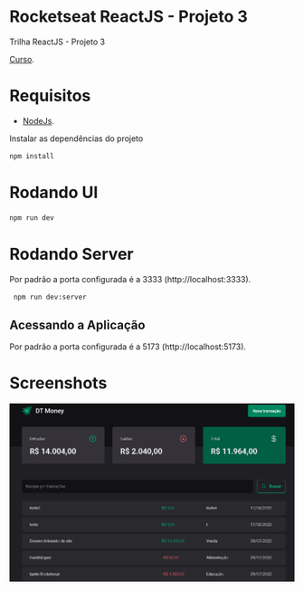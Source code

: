 # Rocketseat ReactJS - Projeto 3

Trilha ReactJS - Projeto 3

[Curso](https://www.rocketseat.com.br/ignite).

# Requisitos
- [NodeJs](https://nodejs.org/en/).

Instalar as dependências do projeto
```sh
npm install
```

# Rodando UI
```sh
npm run dev
```

# Rodando Server
Por padrão a porta configurada é a 3333 (http://localhost:3333).
```sh
 npm run dev:server
```

## Acessando a Aplicação
Por padrão a porta configurada é a 5173 (http://localhost:5173).

# Screenshots
<p align="center">
  <img src="https://github.com/karenyov/rocketseatReactJsP3/blob/main/app.gif" width="600">
</p>

